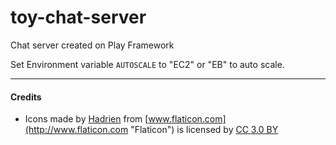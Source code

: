 # toy-chat-server

Chat server created on Play Framework

Set Environment variable `AUTOSCALE` to "EC2" or "EB" to auto scale.

***
#### Credits
 * Icons made by [Hadrien](http://www.flaticon.com/authors/hadrien "Hadrien") from [www.flaticon.com](http://www.flaticon.com "Flaticon") is licensed by [CC 3.0 BY](http://creativecommons.org/licenses/by/3.0/ "Creative Commons BY 3.0")
